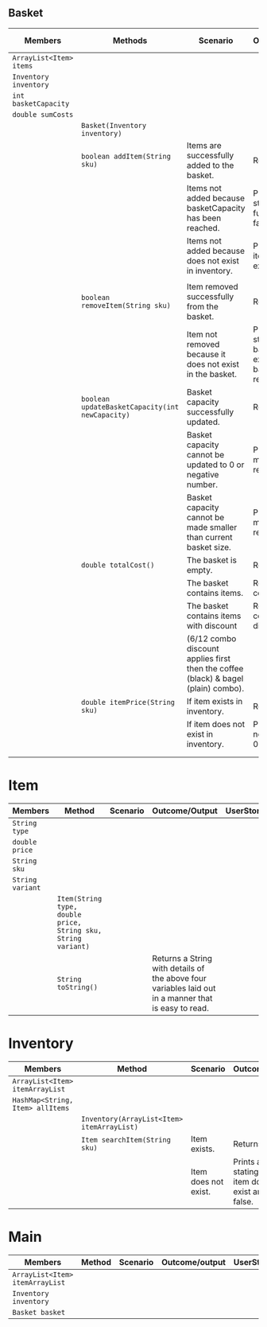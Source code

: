 ## Basket

| Members                 | Methods                                         | Scenario                                                                           | Outcome/Output                                                                      | User story |
|-------------------------|-------------------------------------------------|------------------------------------------------------------------------------------|-------------------------------------------------------------------------------------|------------|
| `ArrayList<Item> items` |                                                 |                                                                                    |                                                                                     |            |
| `Inventory inventory`   |                                                 |                                                                                    |                                                                                     |            |
| `int basketCapacity`    |                                                 |                                                                                    |                                                                                     |            |
| `double sumCosts`       |                                                 |                                                                                    |                                                                                     |            |
|                         | `Basket(Inventory inventory)`                   |                                                                                    |                                                                                     |            |
|                         | `boolean addItem(String sku)`                   | Items are successfully added to the basket.                                        | Return true.                                                                        | 1 + 8      |
|                         |                                                 | Items not added because basketCapacity has been reached.                           | Print message stating basket is full and return false.                              | 1 + 3      |
|                         |                                                 | Items not added because does not exist in inventory.                               | Print message item does not exist return false.                                     | 10         |
|                         |                                                 |                                                                                    |                                                                                     |            |
|                         | `boolean removeItem(String sku)`                | Item removed successfully from the basket.                                         | Return true.                                                                        | 2          |
|                         |                                                 | Item not removed because it does not exist in the basket.                          | Print message stating that the bagel does not exist in the basket and return false. | 2 + 5      |
|                         | `boolean updateBasketCapacity(int newCapacity)` | Basket capacity successfully updated.                                              | Return true.                                                                        | 4          |
|                         |                                                 | Basket capacity cannot be updated to 0 or negative number.                         | Print error message + return false.                                                 | 4          |
|                         |                                                 | Basket capacity cannot be made smaller than current basket size.                   | Print error message + return false.                                                 | 4          |
|                         | `double totalCost()`                            | The basket is empty.                                                               | Return 0.00.                                                                        | 6          |
|                         |                                                 | The basket contains items.                                                         | Return total costs.                                                                 | 6          |
|                         |                                                 | The basket contains items with discount                                            | Return total costs includes discount.                                               |            |
|                         |                                                 | (6/12 combo discount applies first then the coffee (black) & bagel (plain) combo). |                                                                                     |            |(
|                         | `double itemPrice(String sku)`                  | If item exists in inventory.                                                       | Return price.                                                                       | 7 + 9      |
|                         |                                                 | If item does not exist in inventory.                                               | Print item does not exist Return 0.00.                                              | 7 + 9      |
|                         |                                                 |                                                                                    |                                                                                     |            |
|                         |                                                 |                                                                                    |                                                                                     |            |


# Item

| Members          | Method                                                         | Scenario | Outcome/Output                                                                                       | UserStory |
|------------------|----------------------------------------------------------------|----------|------------------------------------------------------------------------------------------------------|-----------|
| `String type`    |                                                                |          |                                                                                                      |           |
| `double price`   |                                                                |          |                                                                                                      |           |
| `String sku`     |                                                                |          |                                                                                                      |           |
| `String variant` |                                                                |          |                                                                                                      |           |
|                  | `Item(String type, double price, String sku, String variant)`  |          |                                                                                                      |           |
|                  | `String toString()`                                            |          | Returns a String with details of the above four variables laid out in a manner that is easy to read. |           |


# Inventory

| Members                          | Method                                      | Scenario             | Outcome/Output                                                           | UserStory |
|----------------------------------|---------------------------------------------|----------------------|--------------------------------------------------------------------------|-----------|
| `ArrayList<Item> itemArrayList`  |                                             |                      |                                                                          |           |
| `HashMap<String, Item> allItems` |                                             |                      |                                                                          |           |
|                                  | `Inventory(ArrayList<Item> itemArrayList)`  |                      |                                                                          |           |
|                                  | `Item searchItem(String sku)`               | Item exists.         | Returns true.                                                            |           |
|                                  |                                             | Item does not exist. | Prints a message stating that the item does not exist and returns false. |           |

# Main

| Members                         | Method | Scenario | Outcome/output | UserStory |
|---------------------------------|--------|----------|----------------|-----------|
| `ArrayList<Item> itemArrayList` |        |          |                |           |
| `Inventory inventory`           |        |          |                |           |
| `Basket basket`                 |        |          |                |           |
